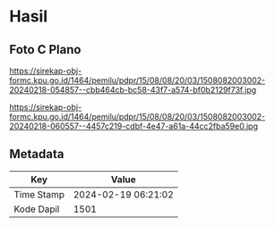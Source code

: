# Hasil

## Foto C Plano

https://sirekap-obj-formc.kpu.go.id/1464/pemilu/pdpr/15/08/08/20/03/1508082003002-20240218-054857--cbb464cb-bc58-43f7-a574-bf0b2129f73f.jpg

https://sirekap-obj-formc.kpu.go.id/1464/pemilu/pdpr/15/08/08/20/03/1508082003002-20240218-060557--4457c219-cdbf-4e47-a61a-44cc2fba59e0.jpg


## Metadata

| Key        | Value               |
| ---------- | ------------------- |
| Time Stamp | 2024-02-19 06:21:02 |
| Kode Dapil | 1501                |



